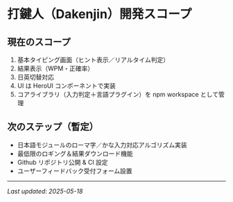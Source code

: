 # 打鍵人（Dakenjin）開発スコープ

## 現在のスコープ
1. 基本タイピング画面（ヒント表示／リアルタイム判定）
2. 結果表示（WPM・正確率）
3. 日英切替対応
4. UI は HeroUI コンポーネントで実装
5. コアライブラリ（入力判定＋言語プラグイン）を npm workspace として管理

## 次のステップ（暫定）
- 日本語モジュールのローマ字／かな入力対応アルゴリズム実装
- 最低限のロギング＆結果ダウンロード機能
- Github リポジトリ公開 & CI 設定
- ユーザーフィードバック受付フォーム設置

---

_Last updated: 2025-05-18_